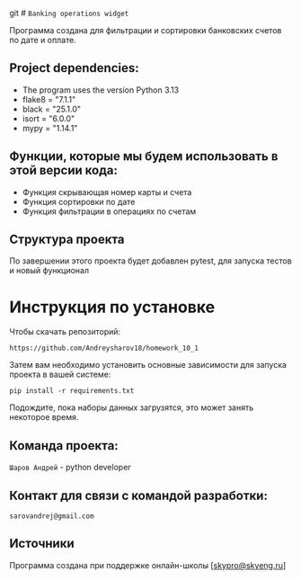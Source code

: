git # `Banking operations widget`

Программа создана для фильтрации и сортировки банковских счетов по дате и оплате.

## Project dependencies:
- The program uses the version Python 3.13
- flake8 = "7.1.1"
- black = "25.1.0"
- isort = "6.0.0"
- mypy = "1.14.1"

## Функции, которые мы будем использовать в этой версии кода:

- Функция скрывающая номер карты и счета
- Функция сортировки по дате
- Функция фильтрации в операциях по счетам

## Структура проекта
По завершении этого проекта будет добавлен pytest, для запуска тестов и новый функционал

# Инструкция по установке
Чтобы скачать репозиторий:

`https://github.com/Andreysharov18/homework_10_1`

Затем вам необходимо установить основные зависимости для запуска проекта в вашей системе:

```pip install -r requirements.txt```

Подождите, пока наборы данных загрузятся, это может занять некоторое время. 

## Команда проекта:

`Шаров Андрей` - python developer

## Контакт для связи с командой разработки:
`sarovandrej@gmail.com`

## Источники
Программа создана при поддержке онлайн-школы [skypro@skyeng.ru]

